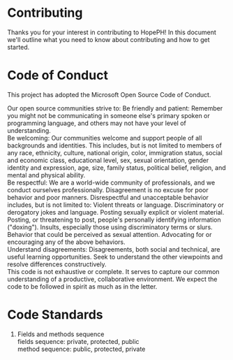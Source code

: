 # Contributing
Thanks you for your interest in contributing to HopePH! In this document we'll outline what you need to know about contributing and how to get started.

# Code of Conduct
This project has adopted the Microsoft Open Source Code of Conduct.

Our open source communities strive to:
Be friendly and patient: Remember you might not be communicating in someone else's primary spoken or programming language, and others may not have your level of understanding.<br/>
Be welcoming: Our communities welcome and support people of all backgrounds and identities. This includes, but is not limited to members of any race, ethnicity, culture, national origin, color, immigration status, social and economic class, educational level, sex, sexual orientation, gender identity and expression, age, size, family status, political belief, religion, and mental and physical ability.<br/>
Be respectful: We are a world-wide community of professionals, and we conduct ourselves professionally. Disagreement is no excuse for poor behavior and poor manners. Disrespectful and unacceptable behavior includes, but is not limited to:
Violent threats or language.
Discriminatory or derogatory jokes and language.
Posting sexually explicit or violent material.
Posting, or threatening to post, people's personally identifying information ("doxing").
Insults, especially those using discriminatory terms or slurs.
Behavior that could be perceived as sexual attention.
Advocating for or encouraging any of the above behaviors.<br/>
Understand disagreements: Disagreements, both social and technical, are useful learning opportunities. Seek to understand the other viewpoints and resolve differences constructively.<br/>
This code is not exhaustive or complete. It serves to capture our common understanding of a productive, collaborative environment. We expect the code to be followed in spirit as much as in the letter.

# Code Standards
1. Fields and methods sequence <br/>
  fields sequence: private, protected, public <br/>
  method sequence: public, protected, private <br/>

